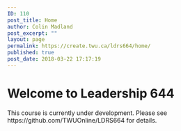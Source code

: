 ```yaml
---
ID: 110
post_title: Home
author: Colin Madland
post_excerpt: ""
layout: page
permalink: https://create.twu.ca/ldrs664/home/
published: true
post_date: 2018-03-22 17:17:19
---
```

<!--themify_builder_static-->
<h1>Welcome to Leadership 644</h1>
This course is currently under development. Please see https://github.com/TWUOnline/LDRS664 for details.<!--/themify_builder_static-->